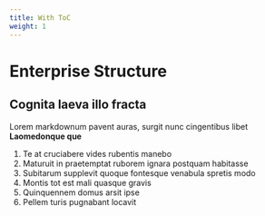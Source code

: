 ```yaml
---
title: With ToC
weight: 1
---
```

# Enterprise Structure

## Cognita laeva illo fracta

Lorem markdownum pavent auras, surgit nunc cingentibus libet **Laomedonque que**

1. Te at cruciabere vides rubentis manebo
2. Maturuit in praetemptat ruborem ignara postquam habitasse
3. Subitarum supplevit quoque fontesque venabula spretis modo
4. Montis tot est mali quasque gravis
5. Quinquennem domus arsit ipse
6. Pellem turis pugnabant locavit
